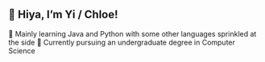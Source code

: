 ## 👋 Hiya, I’m Yi / Chloe!
🌱 Mainly learning Java and Python with some other languages sprinkled at the side
🌱 Currently pursuing an undergraduate degree in Computer Science<br>

<!---
yier3an/yier3an is a ✨ special ✨ repository because its `README.md` (this file) appears on your GitHub profile.
You can click the Preview link to take a look at your changes.
--->
